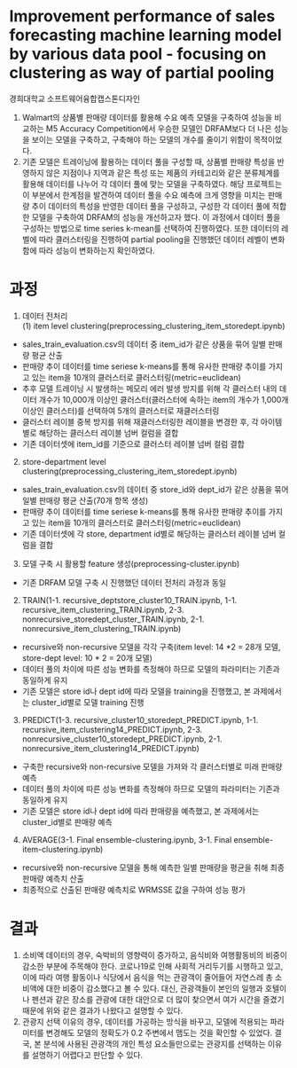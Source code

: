 # Improvement performance of sales forecasting machine learning model by various data pool - focusing on clustering as way of partial pooling

경희대학교 소프트웨어융합캡스톤디자인
1. Walmart의 상품별 판매량 데이터를 활용해 수요 예측 모델을 구축하여 성능을 비교하는 M5 Accuracy Competition에서 우승한 모델인 DRFAM보다 더 나은 성능을 보이는 모델을 구축하고, 구축해야 하는 모델의 개수를 줄이기 위함이 목적이었다. 
2. 기존 모델은 트레이닝에 활용하는 데이터 풀을 구성할 때, 상품별 판매량 특성을 반영하지 않은 지점이나 지역과 같은 특성 또는 제품의 카테고리와 같은 분류체계를 활용해 데이터를 나누어 각 데이터 풀에 맞는 모델을 구축하였다. 해당 프로젝트는 이 부분에서 한계점을 발견하여 데이터 풀을 수요 예측에 크게 영향을 미치는 판매량 추이 데이터의 특성을 반영한 데이터 풀을 구성하고, 구성한 각 데이터 풀에 적합한 모델을 구축하여 DRFAM의 성능을 개선하고자 했다. 이 과정에서 데이터 풀을 구성하는 방법으로 time series k-mean를 선택하여 진행하였다. 또한 데이터의 레벨에 따라 클러스터링을 진행하여 partial pooling을 진행했던 데이터 레벨이 변화함에 따라 성능이 변화하는지 확인하였다.

# 과정
1. 데이터 전처리   
 (1) item level clustering(preprocessing_clustering_item_storedept.ipynb)
 - sales_train_evaluation.csv의 데이터 중 item_id가 같은 상품을 묶어 일별 판매량 평균 산출
 - 판매량 추이 데이터를 time seriese k-means를 통해 유사한 판매량 추이를 가지고 있는 item을 10개의 클러스터로 클러스터링(metric=euclidean)
 - 추후 모델 트레이닝 시 발생하는 메모리 에러 발생 방지를 위해 각 클러스터 내의 데이터 개수가 10,000개 이상인 클러스터(클러스터에 속하는 item의 개수가 1,000개 이상인 클러스터)를 선택하여 5개의 클러스터로 재클러스터링
 - 클러스터 레이블 중복 방지를 위해 재클러스터링한 레이블을 변경한 후, 각 아이템별로 해당하는 클러스터 레이블 넘버 컬럼을 결합
 - 기존 데이터셋에 item_id를 기준으로 클러스터 레이블 넘버 컬럼 결합
 2) store-department level clustering(preprocessing_clustering_item_storedept.ipynb)
 - sales_train_evaluation.csv의 데이터 중 store_id와 dept_id가 같은 상품을 묶어 일별 판매량 평균 산출(70개 항목 생성)
 - 판매량 추이 데이터를 time seriese k-means를 통해 유사한 판매량 추이를 가지고 있는 item을 10개의 클러스터로 클러스터링(metric=euclidean)
 - 기존 데이터셋에 각 store, department id별로 해당하는 클러스터 레이블 넘버 컬럼을 결합
 3) 모델 구축 시 활용할 feature 생성(preprocessing-cluster.ipynb)
 - 기존 DRFAM 모델 구축 시 진행했던 데이터 전처리 과정과 동일
 
2. TRAIN(1-1. recursive_deptstore_cluster10_TRAIN.ipynb, 1-1. recursive_item_clustering_TRAIN.ipynb, 2-3. nonrecursive_storedept_cluster_TRAIN.ipynb, 2-1. nonrecursive_item_clustering_TRAIN.ipynb)
- recursive와 non-recursive 모델을 각각 구축(item level: 14 *2 = 28개 모델, store-dept level: 10 * 2 = 20개 모델)
- 데이터 풀의 차이에 따른 성능 변화를 측정해야 하므로 모델의 파라미터는 기존과 동일하게 유지
- 기존 모델은 store id나 dept id에 따라 모델을 training을 진행했고, 본 과제에서는 cluster_id별로 모델 training 진행

3. PREDICT(1-3. recursive_cluster10_storedept_PREDICT.ipynb, 1-1. recursive_item_clustering14_PREDICT.ipynb, 2-3. nonrecursive_cluster10_storedept_PREDICT.ipynb, 2-1. nonrecursive_item_clustering14_PREDICT.ipynb)
- 구축한 recursive와 non-recursive 모델을 가져와 각 클러스터별로 미래 판매량 예측
- 데이터 풀의 차이에 따른 성능 변화를 측정해야 하므로 모델의 파라미터는 기존과 동일하게 유지
- 기존 모델은 store id나 dept id에 따라 판매량을 예측했고, 본 과제에서는 cluster_id별로 판매량 예측

4. AVERAGE(3-1. Final ensemble-clustering.ipynb, 3-1. Final ensemble-item-clustering.ipynb)
- recursive와 non-recursive 모델을 통해 예측한 일별 판매량을 평균을 취해 최종 판매량 예측치 산출
- 최종적으로 산출된 판매량 예측치로 WRMSSE 값을 구하여 성능 평가

# 결과
1) 소비액 데이터의 경우, 숙박비의 영향력이 증가하고, 음식비와 여행활동비의 비중이 감소한 부분에 주목해야 한다. 코로나19로 인해 사회적 거리두기를 시행하고 있고, 이에 따라 여행 활동이나 식당에서 음식을 먹는 관광객이 줄어들어 자연스레 총 소비액에 대한 비중이 감소했다고 볼 수 있다. 대신, 관광객들이 본인의 일행과 호텔이나 펜션과 같은 장소를 관광에 대한 대안으로 더 많이 찾으면서 여가 시간을 즐겼기 때문에 위와 같은 결과가 나왔다고 설명할 수 있다. 
2) 관광지 선택 이유의 경우, 데이터를 가공하는 방식을 바꾸고, 모델에 적용되는 파라미터를 변경해도 모델의 정확도가 0.2 주변에서 맴도는 것을 확인할 수 있었다. 결국, 본 분석에 사용된 관광객의 개인 특성 요소들만으로는 관광지를 선택하는 이유를 설명하기 어렵다고 판단할 수 있다. 

